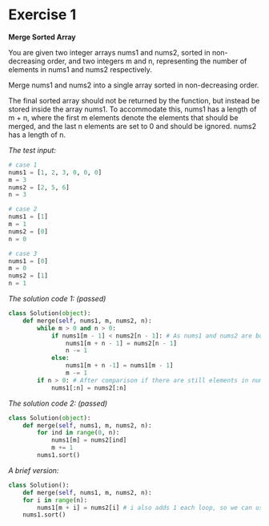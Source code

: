 # Exercise 1

**Merge Sorted Array**

You are given two integer arrays nums1 and nums2, sorted in non-decreasing order, and two integers m and n, representing the number of elements in nums1 and nums2 respectively.

Merge nums1 and nums2 into a single array sorted in non-decreasing order.

The final sorted array should not be returned by the function, but instead be stored inside the array nums1. To accommodate this, nums1 has a length of m + n, where the first m elements denote the elements that should be merged, and the last n elements are set to 0 and should be ignored. nums2 has a length of n.

_The test input:_
```py
# case 1
nums1 = [1, 2, 3, 0, 0, 0]
m = 3
nums2 = [2, 5, 6]
n = 3

# case 2
nums1 = [1]
m = 1
nums2 = [0]
n = 0

# case 3
nums1 = [0]
m = 0
nums2 = [1]
n = 1
```

_The solution code 1: (passed)_
```py
class Solution(object):
    def merge(self, nums1, m, nums2, n):
        while m > 0 and n > 0:
            if nums1[m - 1] < nums2[n - 1]: # As nums1 and nums2 are both sorted in non-decrease order, we can compare the last element in both list to see which element is bigger, the biggest one will be placed in the last position in nums1, and continue compare the last element of the both lists.
                nums1[m + n - 1] = nums2[n - 1]
                n -= 1
            else:
                nums1[m + n -1] = nums1[m - 1]
                m -= 1
        if n > 0: # After comparison if there are still elements in nums2, means these elements are less than the same position's elements in nums1, replace the elements in nums1 at the same position to the elements in nums2
            nums1[:n] = nums2[:n] 

```

_The solution code 2: (passed)_
```py
class Solution(object):
    def merge(self, nums1, m, nums2, n):
        for ind in range(0, n):
            nums1[m] = nums2[ind]
            m += 1
        nums1.sort()
```

_A brief version:_
```py
class Solution():
    def merge(self, nums1, m, nums2, n):
    for i in range(n):
        nums1[m + i] = nums2[i] # i also adds 1 each loop, so we can use m adds i directly.
    nums1.sort()
```
